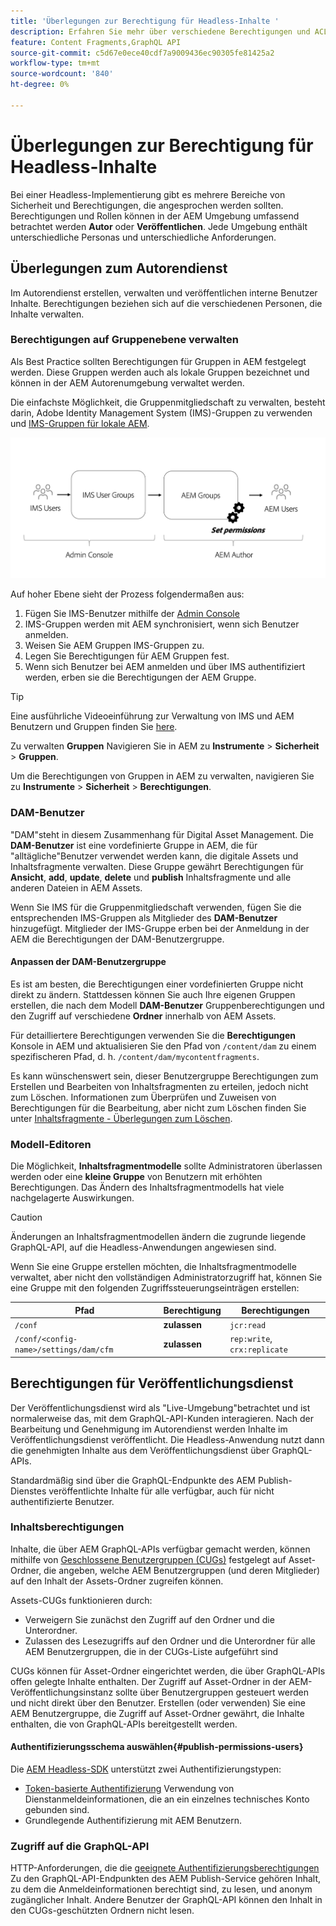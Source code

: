 ```yaml
---
title: 'Überlegungen zur Berechtigung für Headless-Inhalte '
description: Erfahren Sie mehr über verschiedene Berechtigungen und ACL-Überlegungen für eine Headless-Implementierung mit Adobe Experience Manager. Machen Sie sich mit den verschiedenen Rollen und möglichen Berechtigungsstufen vertraut, die sowohl für die Autoren- als auch für die Veröffentlichungsumgebung erforderlich sind.
feature: Content Fragments,GraphQL API
source-git-commit: c5d67e0ece40cdf7a9009436ec90305fe81425a2
workflow-type: tm+mt
source-wordcount: '840'
ht-degree: 0%

---
```



# Überlegungen zur Berechtigung für Headless-Inhalte

Bei einer Headless-Implementierung gibt es mehrere Bereiche von Sicherheit und Berechtigungen, die angesprochen werden sollten. Berechtigungen und Rollen können in der AEM Umgebung umfassend betrachtet werden **Autor** oder **Veröffentlichen**. Jede Umgebung enthält unterschiedliche Personas und unterschiedliche Anforderungen.

## Überlegungen zum Autorendienst

Im Autorendienst erstellen, verwalten und veröffentlichen interne Benutzer Inhalte. Berechtigungen beziehen sich auf die verschiedenen Personen, die Inhalte verwalten.

### Berechtigungen auf Gruppenebene verwalten

Als Best Practice sollten Berechtigungen für Gruppen in AEM festgelegt werden. Diese Gruppen werden auch als lokale Gruppen bezeichnet und können in der AEM Autorenumgebung verwaltet werden.

Die einfachste Möglichkeit, die Gruppenmitgliedschaft zu verwalten, besteht darin, Adobe Identity Management System (IMS)-Gruppen zu verwenden und [IMS-Gruppen für lokale AEM](https://experienceleague.adobe.com/docs/experience-manager-cloud-service/content/security/ims-support.html?lang=en#managing-permissions-in-aem).

![Berechtigungsfluss der Admin Console](assets/admin-console-aem-group-permissions.png)

Auf hoher Ebene sieht der Prozess folgendermaßen aus:

1. Fügen Sie IMS-Benutzer mithilfe der [Admin Console](https://adminconsole.adobe.com/)
1. IMS-Gruppen werden mit AEM synchronisiert, wenn sich Benutzer anmelden.
1. Weisen Sie AEM Gruppen IMS-Gruppen zu.
1. Legen Sie Berechtigungen für AEM Gruppen fest.
1. Wenn sich Benutzer bei AEM anmelden und über IMS authentifiziert werden, erben sie die Berechtigungen der AEM Gruppe.

>[!TIP]
>
> Eine ausführliche Videoeinführung zur Verwaltung von IMS und AEM Benutzern und Gruppen finden Sie [here](https://experienceleague.adobe.com/docs/experience-manager-learn/cloud-service/accessing/overview.html).

Zu verwalten **Gruppen** Navigieren Sie in AEM zu **Instrumente** > **Sicherheit** > **Gruppen**.

Um die Berechtigungen von Gruppen in AEM zu verwalten, navigieren Sie zu **Instrumente** > **Sicherheit** > **Berechtigungen**.

### DAM-Benutzer

&quot;DAM&quot;steht in diesem Zusammenhang für Digital Asset Management. Die **DAM-Benutzer** ist eine vordefinierte Gruppe in AEM, die für &quot;alltägliche&quot;Benutzer verwendet werden kann, die digitale Assets und Inhaltsfragmente verwalten. Diese Gruppe gewährt Berechtigungen für **Ansicht**, **add**, **update**, **delete** und **publish** Inhaltsfragmente und alle anderen Dateien in AEM Assets.

Wenn Sie IMS für die Gruppenmitgliedschaft verwenden, fügen Sie die entsprechenden IMS-Gruppen als Mitglieder des **DAM-Benutzer** hinzugefügt. Mitglieder der IMS-Gruppe erben bei der Anmeldung in der AEM die Berechtigungen der DAM-Benutzergruppe.

#### Anpassen der DAM-Benutzergruppe

Es ist am besten, die Berechtigungen einer vordefinierten Gruppe nicht direkt zu ändern. Stattdessen können Sie auch Ihre eigenen Gruppen erstellen, die nach dem Modell **DAM-Benutzer** Gruppenberechtigungen und den Zugriff auf verschiedene **Ordner** innerhalb von AEM Assets.

Für detailliertere Berechtigungen verwenden Sie die **Berechtigungen** Konsole in AEM und aktualisieren Sie den Pfad von `/content/dam` zu einem spezifischeren Pfad, d. h. `/content/dam/mycontentfragments`.

Es kann wünschenswert sein, dieser Benutzergruppe Berechtigungen zum Erstellen und Bearbeiten von Inhaltsfragmenten zu erteilen, jedoch nicht zum Löschen. Informationen zum Überprüfen und Zuweisen von Berechtigungen für die Bearbeitung, aber nicht zum Löschen finden Sie unter [Inhaltsfragmente - Überlegungen zum Löschen](/help/assets/content-fragments/content-fragments-delete.md).

### Modell-Editoren

Die Möglichkeit, **Inhaltsfragmentmodelle** sollte Administratoren überlassen werden oder eine **kleine Gruppe** von Benutzern mit erhöhten Berechtigungen. Das Ändern des Inhaltsfragmentmodells hat viele nachgelagerte Auswirkungen.

>[!CAUTION]
>
>Änderungen an Inhaltsfragmentmodellen ändern die zugrunde liegende GraphQL-API, auf die Headless-Anwendungen angewiesen sind.

Wenn Sie eine Gruppe erstellen möchten, die Inhaltsfragmentmodelle verwaltet, aber nicht den vollständigen Administratorzugriff hat, können Sie eine Gruppe mit den folgenden Zugriffssteuerungseinträgen erstellen:

| Pfad   | Berechtigung | Berechtigungen |
|-----| -------------| ---------|
| `/conf` | **zulassen** | `jcr:read` |
| `/conf/<config-name>/settings/dam/cfm` | **zulassen** | `rep:write`, `crx:replicate` |

## Berechtigungen für Veröffentlichungsdienst

Der Veröffentlichungsdienst wird als &quot;Live-Umgebung&quot;betrachtet und ist normalerweise das, mit dem GraphQL-API-Kunden interagieren. Nach der Bearbeitung und Genehmigung im Autorendienst werden Inhalte im Veröffentlichungsdienst veröffentlicht. Die Headless-Anwendung nutzt dann die genehmigten Inhalte aus dem Veröffentlichungsdienst über GraphQL-APIs.

Standardmäßig sind über die GraphQL-Endpunkte des AEM Publish-Dienstes veröffentlichte Inhalte für alle verfügbar, auch für nicht authentifizierte Benutzer.

### Inhaltsberechtigungen

Inhalte, die über AEM GraphQL-APIs verfügbar gemacht werden, können mithilfe von [Geschlossene Benutzergruppen (CUGs)](https://experienceleague.adobe.com/docs/experience-manager-learn/assets/advanced/closed-user-groups.html) festgelegt auf Asset-Ordner, die angeben, welche AEM Benutzergruppen (und deren Mitglieder) auf den Inhalt der Assets-Ordner zugreifen können.

Assets-CUGs funktionieren durch:

* Verweigern Sie zunächst den Zugriff auf den Ordner und die Unterordner.
* Zulassen des Lesezugriffs auf den Ordner und die Unterordner für alle AEM Benutzergruppen, die in der CUGs-Liste aufgeführt sind

CUGs können für Asset-Ordner eingerichtet werden, die über GraphQL-APIs offen gelegte Inhalte enthalten. Der Zugriff auf Asset-Ordner in der AEM-Veröffentlichungsinstanz sollte über Benutzergruppen gesteuert werden und nicht direkt über den Benutzer. Erstellen (oder verwenden) Sie eine AEM Benutzergruppe, die Zugriff auf Asset-Ordner gewährt, die Inhalte enthalten, die von GraphQL-APIs bereitgestellt werden.

#### Authentifizierungsschema auswählen{#publish-permissions-users}

Die [AEM Headless-SDK](https://github.com/adobe/aem-headless-client-js#create-aemheadless-client) unterstützt zwei Authentifizierungstypen:

* [Token-basierte Authentifizierung](/help/implementing/developing/introduction/generating-access-tokens-for-server-side-apis.md) Verwendung von Dienstanmeldeinformationen, die an ein einzelnes technisches Konto gebunden sind.
* Grundlegende Authentifizierung mit AEM Benutzern.

### Zugriff auf die GraphQL-API

HTTP-Anforderungen, die die [geeignete Authentifizierungsberechtigungen](https://github.com/adobe/aem-headless-client-js#create-aemheadless-client) Zu den GraphQL-API-Endpunkten des AEM Publish-Service gehören Inhalt, zu dem die Anmeldeinformationen berechtigt sind, zu lesen, und anonym zugänglicher Inhalt. Andere Benutzer der GraphQL-API können den Inhalt in den CUGs-geschützten Ordnern nicht lesen.

